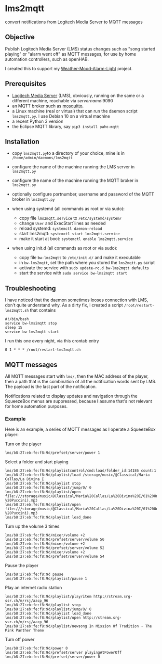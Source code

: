lms2mqtt
====
convert notifications from Logitech Media Server to MQTT messages

## Objective
Publish Logitech Media Server (LMS) status changes such as "song started playing" or "alarm went off" as MQTT messages, for use by home automation controllers, such as openHAB. 

I created this to support my [Weather-Mood-Alarm-Light](https://requireiot.com/weather-mood-alarm-light/) project.

## Prerequisites
* [Logitech Media Server](https://wiki.slimdevices.com/index.php/Logitech_Media_Server.html) (LMS), obviously, running on the same or a different machine, reachable via *servername*:9090
* an MQTT broker such as [mosquitto](https://mosquitto.org/).
* a Linux machine (real or virtual) that can run the daemon script `lms2mqtt.py`. I use Debian 10 on a virtual machine
* a recent Python 3 version
* the Eclipse MQTT library, say `pip3 install paho-mqtt`

## Installation
* copy `lms2mqtt.py`to a directory of your choice, mine is in `/home/admin/daemons/lms2mqtt`
* configure the name of the machine running the LMS server in `lms2mqtt.py`
* configure the name of the machine running the MQTT broker in `lms2mqtt.py`
* optionally configure portnumber, username and password of the MQTT broker in `lms2mqtt.py`

* when using systemd (all commands as root or via sudo):
  * copy file `lms2mqtt.service` to `/etc/systemd/system/`
  * change `User` and ExecStart`lines as needed
  * reload systemd: `systemctl daemon-reload`
  * start lms2mqtt: `systemctl start lms2mqtt.service`
  * make it start at boot: `systemctl enable lms2mqtt.service`

* when using init.d (all commands as root or via sudo):
  * copy file `bw-lms2mqtt` to `/etc/init.d/` and make it executable
  * in `bw-lms2mqtt`, set the path where you stored the `lms2mqtt.py` script 
  * activate the service with `sudo update-rc.d bw-lms2mqtt defaults`
  * start the service with `sudo service bw-lms2mqtt start`

## Troubleshooting
I have noticed that the daemon sometimes looses connection with LMS, don't quite understand why. As a dirty fix, I created a script `/root/restart-lms2mqtt.sh` that contains
```shell
#!/bin/bash
service bw-lms2mqtt stop
sleep 15
service bw-lms2mqtt start
```
I run this one every night, via this crontab entry
```
0 1 * * * /root/restart-lms2mqtt.sh
```

## MQTT messages
All MQTT messages start with `lms/`, then the MAC address of the player, then a path that is the combination of all the notification words sent by LMS. The payload is the last part of the notification.

Notifications related to display updates and navigation through the SqueezeBox menus are suppressed, because I assume that's not relevant for home automation purposes.

### Example

Here is an example, a series of MQTT messages as I operate a SqueezeBox player:

Turn on the player
```
lms/b8:27:eb:fe:f8:9d/prefset/server/power 1
```
Select a folder and start playing
```
lms/b8:27:eb:fe:f8:9d/playlistcontrol/cmd:load/folder_id:14186 count:1
lms/b8:27:eb:fe:f8:9d/playlist/load /storage/music/@Classical/Maria Callas/La Divina I
lms/b8:27:eb:fe:f8:9d/playlist stop
lms/b8:27:eb:fe:f8:9d/playlist/jump/0/ 0
lms/b8:27:eb:fe:f8:9d/playlist/open file:///storage/music/@Classical/Maria%20Callas/La%20Divina%20I/01%20Un%20bel%20d%C3%AC,%20vedremo%20(Madama%20Butterfly%20-%20Puccini).mp3
lms/b8:27:eb:fe:f8:9d/playlist/open file:///storage/music/@Classical/Maria%20Callas/La%20Divina%20I/01%20Un%20bel%20d%C3%AC,%20vedremo%20(Madama%20Butterfly%20-%20Puccini).mp3
lms/b8:27:eb:fe:f8:9d/playlist load_done
```
Turn up the volume 3 times
```
lms/b8:27:eb:fe:f8:9d/mixer/volume +2
lms/b8:27:eb:fe:f8:9d/prefset/server/volume 50
lms/b8:27:eb:fe:f8:9d/mixer/volume +2
lms/b8:27:eb:fe:f8:9d/prefset/server/volume 52
lms/b8:27:eb:fe:f8:9d/mixer/volume +2
lms/b8:27:eb:fe:f8:9d/prefset/server/volume 54
```
Pause the player
```
lms/b8:27:eb:fe:f8:9d pause
lms/b8:27:eb:fe:f8:9d/playlist/pause 1
```
Play an internet radio station
```
lms/b8:27:eb:fe:f8:9d/playlist/play/item http://stream.srg-ssr.ch/m/rsj/aacp_96
lms/b8:27:eb:fe:f8:9d/playlist stop
lms/b8:27:eb:fe:f8:9d/playlist/jump/0/ 0
lms/b8:27:eb:fe:f8:9d/playlist load_done
lms/b8:27:eb:fe:f8:9d/playlist/open http://stream.srg-ssr.ch/m/rsj/aacp_96
lms/b8:27:eb:fe:f8:9d/playlist/newsong In Mission Of Tradition - The Pink Panther Theme
```
Turn off power
```
lms/b8:27:eb:fe:f8:9d/power 0
lms/b8:27:eb:fe:f8:9d/prefset/server playingAtPowerOff
lms/b8:27:eb:fe:f8:9d/prefset/server/power 0
```
